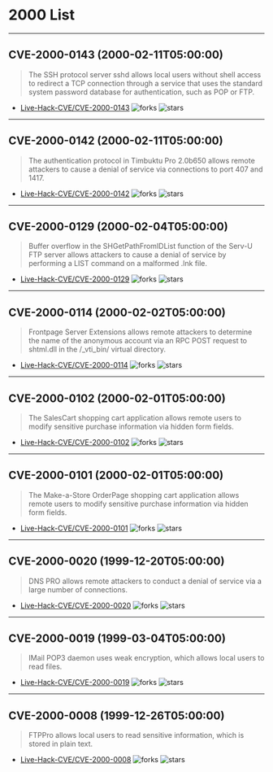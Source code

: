 # 2000 List

---
## CVE-2000-0143 (2000-02-11T05:00:00)
> The SSH protocol server sshd allows local users without shell access to redirect a TCP connection through a service that uses the standard system password database for authentication, such as POP or FTP.
- [Live-Hack-CVE/CVE-2000-0143](https://github.com/Live-Hack-CVE/CVE-2000-0143)	<img alt="forks" src="https://img.shields.io/github/forks/Live-Hack-CVE/CVE-2000-0143">	<img alt="stars" src="https://img.shields.io/github/stars/Live-Hack-CVE/CVE-2000-0143">

---
## CVE-2000-0142 (2000-02-11T05:00:00)
> The authentication protocol in Timbuktu Pro 2.0b650 allows remote attackers to cause a denial of service via connections to port 407 and 1417.
- [Live-Hack-CVE/CVE-2000-0142](https://github.com/Live-Hack-CVE/CVE-2000-0142)	<img alt="forks" src="https://img.shields.io/github/forks/Live-Hack-CVE/CVE-2000-0142">	<img alt="stars" src="https://img.shields.io/github/stars/Live-Hack-CVE/CVE-2000-0142">

---
## CVE-2000-0129 (2000-02-04T05:00:00)
> Buffer overflow in the SHGetPathFromIDList function of the Serv-U FTP server allows attackers to cause a denial of service by performing a LIST command on a malformed .lnk file.
- [Live-Hack-CVE/CVE-2000-0129](https://github.com/Live-Hack-CVE/CVE-2000-0129)	<img alt="forks" src="https://img.shields.io/github/forks/Live-Hack-CVE/CVE-2000-0129">	<img alt="stars" src="https://img.shields.io/github/stars/Live-Hack-CVE/CVE-2000-0129">

---
## CVE-2000-0114 (2000-02-02T05:00:00)
> Frontpage Server Extensions allows remote attackers to determine the name of the anonymous account via an RPC POST request to shtml.dll in the /_vti_bin/ virtual directory.
- [Live-Hack-CVE/CVE-2000-0114](https://github.com/Live-Hack-CVE/CVE-2000-0114)	<img alt="forks" src="https://img.shields.io/github/forks/Live-Hack-CVE/CVE-2000-0114">	<img alt="stars" src="https://img.shields.io/github/stars/Live-Hack-CVE/CVE-2000-0114">

---
## CVE-2000-0102 (2000-02-01T05:00:00)
> The SalesCart shopping cart application allows remote users to modify sensitive purchase information via hidden form fields.
- [Live-Hack-CVE/CVE-2000-0102](https://github.com/Live-Hack-CVE/CVE-2000-0102)	<img alt="forks" src="https://img.shields.io/github/forks/Live-Hack-CVE/CVE-2000-0102">	<img alt="stars" src="https://img.shields.io/github/stars/Live-Hack-CVE/CVE-2000-0102">

---
## CVE-2000-0101 (2000-02-01T05:00:00)
> The Make-a-Store OrderPage shopping cart application allows remote users to modify sensitive purchase information via hidden form fields.
- [Live-Hack-CVE/CVE-2000-0101](https://github.com/Live-Hack-CVE/CVE-2000-0101)	<img alt="forks" src="https://img.shields.io/github/forks/Live-Hack-CVE/CVE-2000-0101">	<img alt="stars" src="https://img.shields.io/github/stars/Live-Hack-CVE/CVE-2000-0101">

---
## CVE-2000-0020 (1999-12-20T05:00:00)
> DNS PRO allows remote attackers to conduct a denial of service via a large number of connections.
- [Live-Hack-CVE/CVE-2000-0020](https://github.com/Live-Hack-CVE/CVE-2000-0020)	<img alt="forks" src="https://img.shields.io/github/forks/Live-Hack-CVE/CVE-2000-0020">	<img alt="stars" src="https://img.shields.io/github/stars/Live-Hack-CVE/CVE-2000-0020">

---
## CVE-2000-0019 (1999-03-04T05:00:00)
> IMail POP3 daemon uses weak encryption, which allows local users to read files.
- [Live-Hack-CVE/CVE-2000-0019](https://github.com/Live-Hack-CVE/CVE-2000-0019)	<img alt="forks" src="https://img.shields.io/github/forks/Live-Hack-CVE/CVE-2000-0019">	<img alt="stars" src="https://img.shields.io/github/stars/Live-Hack-CVE/CVE-2000-0019">

---
## CVE-2000-0008 (1999-12-26T05:00:00)
> FTPPro allows local users to read sensitive information, which is stored in plain text.
- [Live-Hack-CVE/CVE-2000-0008](https://github.com/Live-Hack-CVE/CVE-2000-0008)	<img alt="forks" src="https://img.shields.io/github/forks/Live-Hack-CVE/CVE-2000-0008">	<img alt="stars" src="https://img.shields.io/github/stars/Live-Hack-CVE/CVE-2000-0008">
